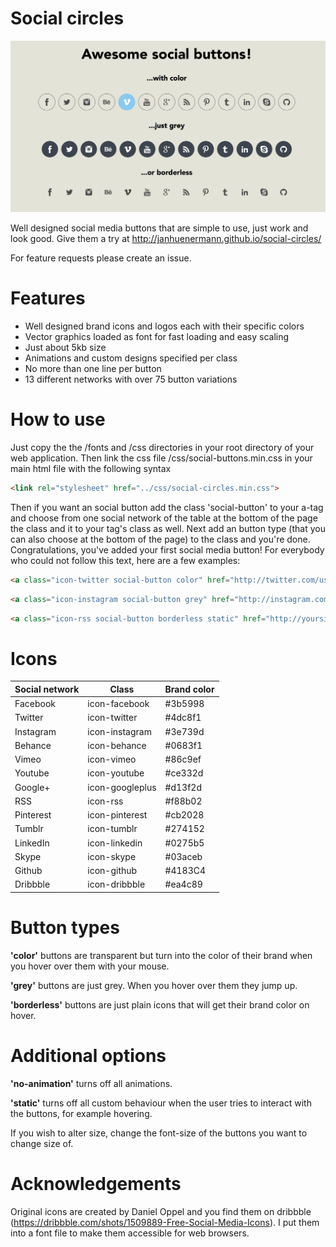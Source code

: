 Social circles
==============

![Preview](images/preview.png?raw=true)

Well designed social media buttons that are simple to use, just work and look good. Give them a try at http://janhuenermann.github.io/social-circles/

For feature requests please create an issue.

Features
==============

- Well designed brand icons and logos each with their specific colors
- Vector graphics loaded as font for fast loading and easy scaling
- Just about 5kb size
- Animations and custom designs specified per class
- No more than one line per button
- 13 different networks with over 75 button variations 


How to use
==============
Just copy the the /fonts and /css directories in your root directory of your web application. Then link the css file /css/social-buttons.min.css in your main html file with the following syntax
```html
<link rel="stylesheet" href="../css/social-circles.min.css">
```

Then if you want an social button add the class 'social-button' to your a-tag and choose from one social network of the table at the bottom of the page the class and it to your tag's class as well. Next add an button type (that you can also choose at the bottom of the page) to the class and you're done. Congratulations, you've added your first social media button!
For everybody who could not follow this text, here are a few examples:
```html
<a class="icon-twitter social-button color" href="http://twitter.com/username"></a>
```
```html
<a class="icon-instagram social-button grey" href="http://instagram.com/username"></a>
```
```html
<a class="icon-rss social-button borderless static" href="http://yoursite.com/rss"></a>
```

# Icons

Social network | Class | Brand color
------------- | ------------- | -------------
Facebook | icon-facebook | #3b5998
Twitter | icon-twitter | #4dc8f1
Instagram | icon-instagram | #3e739d
Behance | icon-behance | #0683f1
Vimeo | icon-vimeo | #86c9ef
Youtube | icon-youtube | #ce332d
Google+ | icon-googleplus | #d13f2d
RSS | icon-rss | #f88b02
Pinterest | icon-pinterest | #cb2028
Tumblr | icon-tumblr | #274152
LinkedIn | icon-linkedin | #0275b5
Skype | icon-skype | #03aceb
Github | icon-github | #4183C4 
Dribbble | icon-dribbble | #ea4c89

# Button types
**'color'** buttons are transparent but turn into the color of their brand when you hover over them with your mouse.

**'grey'** buttons are just grey. When you hover over them they jump up.

**'borderless'** buttons are just plain icons that will get their brand color on hover.

# Additional options
**'no-animation'** turns off all animations.

**'static'** turns off all custom behaviour when the user tries to interact with the buttons, for example hovering.

If you wish to alter size, change the font-size of the buttons you want to change size of.

Acknowledgements
==============
Original icons are created by Daniel Oppel and you find them on dribbble  (https://dribbble.com/shots/1509889-Free-Social-Media-Icons). I put them into a font file to make them accessible for web browsers.
